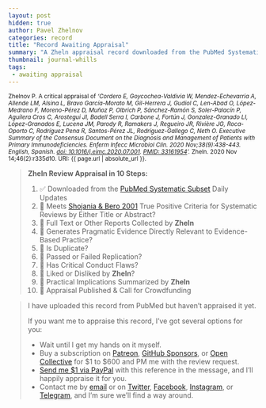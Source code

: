 ```yaml
---
layout: post
hidden: true
author: Pavel Zhelnov
categories: record
title: "Record Awaiting Appraisal"
summary: "A Zheln appraisal record downloaded from the PubMed Systematic Subset daily updates."
thumbnail: journal-whills
tags:
 - awaiting appraisal
---
```


<small id="citation">Zhelnov P. A critical appraisal of _‘Cordero E, Goycochea-Valdivia W, Mendez-Echevarria A, Allende LM, Alsina L, Bravo García-Morato M, Gil-Herrera J, Gudiol C, Len-Abad O, López-Medrano F, Moreno-Pérez D, Muñoz P, Olbrich P, Sánchez-Ramón S, Soler-Palacín P, Aguilera Cros C, Arostegui JI, Badell Serra I, Carbone J, Fortún J, Gonzalez-Granado LI, López-Granados E, Lucena JM, Parody R, Ramakers J, Regueiro JR, Rivière JG, Roca-Oporto C, Rodríguez Pena R, Santos-Pérez JL, Rodríguez-Gallego C, Neth O. Executive Summary of the Consensus Document on the Diagnosis and Management of Patients with Primary Immunodeficiencies. Enferm Infecc Microbiol Clin. 2020 Nov;38(9):438-443. English, Spanish. [doi: 10.1016/j.eimc.2020.07.001](https://doi.org/10.1016/j.eimc.2020.07.001). [PMID: 33161954](https://pubmed.gov/33161954)’._ Zheln. 2020 Nov 14;46(2):r335d10. URI: {{ page.url | absolute_url }}.</small>

> **Zheln Review Appraisal in 10 Steps:**
>
> 1. ✅ Downloaded from the [PubMed Systematic Subset](https://github.com/p1m-ortho/qs-global-ortho-search-queries/blob/global-sr-query/README.md) Daily Updates
> 2. 🔄 Meets [Shojania & Bero 2001](https://www.researchgate.net/publication/11820967_Taking_Advantage_of_the_Explosion_of_Systematic_Reviews_An_Efficient_MEDLINE_Search_Strategy) True Positive Criteria for Systematic Reviews by Either Title or Abstract?
> 3. 🔄 Full Text or Other Reports Collected by **Zheln**
> 4. 🔄 Generates Pragmatic Evidence Directly Relevant to Evidence-Based Practice?
> 5. 🔄 Is Duplicate?
> 6. 🔄 Passed or Failed Replication?
> 7. 🔄 Has Critical Conduct Flaws?
> 8. 🔄 Liked or Disliked by **Zheln**?
> 9. 🔄 Practical Implications Summarized by **Zheln**
> 10. 🔄 Appraisal Published & Call for Crowdfunding

> I have uploaded this record from PubMed but haven’t appraised it yet.
>
> If you want me to appraise this record, I’ve got several options for you:
> * Wait until I get my hands on it myself.
> * Buy a subscription on [Patreon](https://patreon.com/zheln), [GitHub Sponsors](https://github.com/sponsors/drzhelnov), or [Open Collective](https://opencollective.com/zheln) for $1 to $600 and PM me with the review request.
> * [Send me $1 via PayPal](https://paypal.me/pjelnov) with this reference in the message, and I’ll happily appraise it for you.
> * Contact me by [email](mailto:pavel@zheln.com) or on [Twitter](https://twitter.com/drzhelnov), [Facebook](https://facebook.com/drzhelnov), [Instagram](https://instagram.com/igzheln), or [Telegram](https://t.me/drzhelnov), and I’m sure we’ll find a way around.
